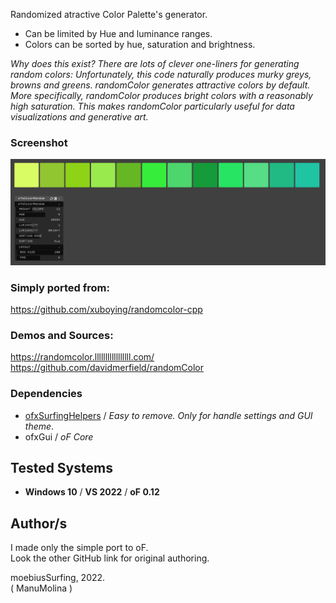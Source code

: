 
Randomized atractive Color Palette's generator.  

- Can be limited by Hue and luminance ranges.  
- Colors can be sorted by hue, saturation and brightness.

_Why does this exist?
There are lots of clever one-liners for generating random colors:
Unfortunately, this code naturally produces murky greys, browns and greens.
randomColor generates attractive colors by default. More specifically, randomColor produces bright colors with a reasonably high saturation. This makes randomColor particularly useful for data visualizations and generative art._

### Screenshot
![](readme_images/Capture.PNG)

### Simply ported from:  
https://github.com/xuboying/randomcolor-cpp 

### Demos and Sources:  
https://randomcolor.lllllllllllllllll.com/  
https://github.com/davidmerfield/randomColor  

### Dependencies
- [ofxSurfingHelpers](https://github.com/moebiussurfing/ofxSurfingHelpers) / _Easy to remove. Only for handle settings and GUI theme_.  
- ofxGui / _oF Core_

## Tested Systems
- **Windows 10** / **VS 2022** / **oF 0.12**

## Author/s
I made only the simple port to oF.  
Look the other GitHub link for original authoring.  

moebiusSurfing, 2022.  
( ManuMolina ) 
